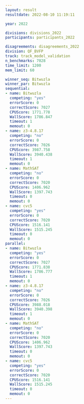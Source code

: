 ```yaml
---
layout: result
resultdate: 2022-08-10 11:19:11

year: 2022

divisions: divisions_2022
participants: participants_2022

disagreements: disagreements_2022
division: QF_BVFP
track: track_model_validation
n_benchmarks: 7028
time_limit: 1200
mem_limit: 60

winner_seq: Bitwuzla
winner_par: Bitwuzla
sequential:
- name: Bitwuzla
  competing: "yes"
  errorScore: 0
  correctScore: 7027
  CPUScore: 1771.778
  WallScore: 1786.847
  timeout: 1
  memout: 0
- name: z3-4.8.17
  competing: "no"
  errorScore: 0
  correctScore: 7026
  CPUScore: 3987.758
  WallScore: 3940.438
  timeout: 1
  memout: 0
- name: MathSAT
  competing: "no"
  errorScore: 0
  correctScore: 7020
  CPUScore: 1406.962
  WallScore: 1397.743
  timeout: 0
  memout: 0
- name: cvc5
  competing: "yes"
  errorScore: 0
  correctScore: 7020
  CPUScore: 1516.141
  WallScore: 1515.245
  timeout: 0
  memout: 0
parallel:
- name: Bitwuzla
  competing: "yes"
  errorScore: 0
  correctScore: 7027
  CPUScore: 1771.838
  WallScore: 1786.777
  timeout: 1
  memout: 0
- name: z3-4.8.17
  competing: "no"
  errorScore: 0
  correctScore: 7026
  CPUScore: 3988.018
  WallScore: 3940.398
  timeout: 1
  memout: 0
- name: MathSAT
  competing: "no"
  errorScore: 0
  correctScore: 7020
  CPUScore: 1406.962
  WallScore: 1397.743
  timeout: 0
  memout: 0
- name: cvc5
  competing: "yes"
  errorScore: 0
  correctScore: 7020
  CPUScore: 1516.141
  WallScore: 1515.245
  timeout: 0
  memout: 0
---
```

